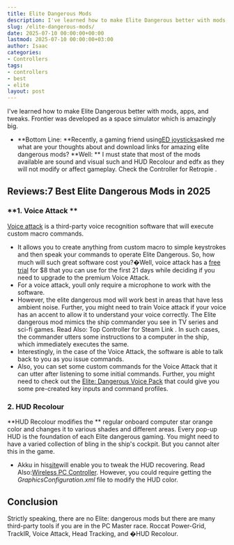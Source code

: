 ```yaml
---
title: Elite Dangerous Mods
description: I've learned how to make Elite Dangerous better with mods, apps, and tweaks. Frontier was developed as a space simulator which is amazingly big. - Bottom Line...
slug: /elite-dangerous-mods/
date: 2025-07-10 00:00:00+00:00
lastmod: 2025-07-10 00:00:00+03:00
author: Isaac
categories:
- Controllers
tags:
- controllers
- best
- elite
layout: post
---
```

I've learned how to make Elite Dangerous better with mods, apps, and tweaks. Frontier was developed as a space simulator which is amazingly big.
- **Bottom Line: **Recently, a gaming friend using[ED joysticks](https://pestpolicy.com/[best](https://pestpolicy.com/best-hotas-joysticks/)-joystick-for-[elite](https://pestpolicy.com/xbox-one-elite-controller-review/)-dangerous/)asked me what are your thoughts about and download links for amazing elite dangerous mods?
**Well: **
I must state that most of the mods available are sound and visual such and HUD Recolour and edfx as they will not modify or affect gameplay. Check the
Controller for Retropie
.
## Reviews:7 Best Elite Dangerous Mods in 2025
### **1. Voice Attack **
[Voice attack](http://voiceattack.com/)
is a third-party voice recognition software that will execute custom macro commands.
- It allows you to create anything from custom macro to simple keystrokes and then speak your commands to operate Elite Dangerous.
So, how much will such great software cost you?�Well, voice attack has a
[free trial](http://www.voiceattack.com/download.aspx)
for $8 that you can use for the first 21 days while deciding if you need to upgrade to the premium Voice Attack.
- For a voice attack, youll only require a microphone to work with the software.
- However, the elite dangerous mod will work best in areas that have less ambient noise.
Further, you might need to train Voice attack if your voice has an accent to allow it to understand your voice correctly.
The Elite dangerous mod mimics the ship commander you see in TV series and sci-fi games. Read Also:
Top Controller for Steam Link
.
In such cases, the commander utters some instructions to a computer in the ship, which immediately executes the same.
- Interestingly, in the case of the Voice Attack, the software is able to talk back to you as you issue commands.
- Also, you can set some custom commands for the Voice Attack that it can utter after listening to some initial commands.
Further, you might need to check out the
[Elite: Dangerous Voice Pack](http://www.elitedangerousvoicepack.com/)
that could give you some pre-created key inputs and command profiles.
### **2. HUD Recolour**
**HUD Recolour modifies the **
regular onboard computer star orange color and changes it to various shades and different areas.
Every pop-up HUD is the foundation of each Elite dangerous gaming. You might need to have a varied collection of bling in the ship's cockpit. But you cannot alter this in the game.
- Akku in his[site](http://arkku.com/elite/hud_editor/)will enable you to tweak the HUD recovering. Read Also:[Wireless PC Controller](https://pestpolicy.com/best-wireless-pc-controller/).
However, you could require getting the
*GraphicsConfiguration.xml*
file to modify the HUD color.
## Conclusion
Strictly speaking, there are no Elite: dangerous mods but there are many third-party tools if you are in the PC Master race.
Roccat Power-Grid, TrackIR, Voice Attack, Head Tracking, and �HUD Recolour.